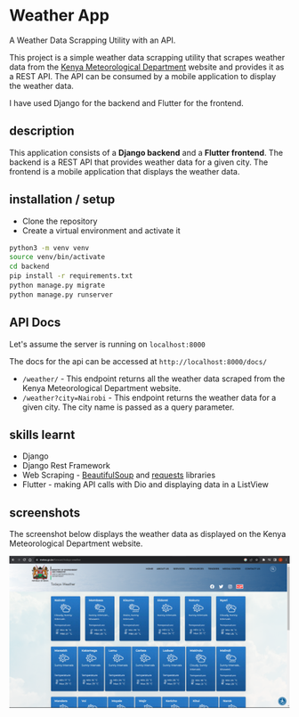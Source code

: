 # Weather App

A Weather Data Scrapping Utility with an API.

This project is a simple weather data scrapping utility that scrapes weather data from the [Kenya Meteorological Department](http://www.meteo.go.ke/) website and provides it as a REST API. The API can be consumed by a mobile application to display the weather data.

I have used Django for the backend and Flutter for the frontend.

## description

This application consists of a **Django backend** and a **Flutter frontend**. The backend is a REST API that provides weather data for a given city. The frontend is a mobile application that displays the weather data.

## installation / setup

- Clone the repository
- Create a virtual environment and activate it

```bash
python3 -m venv venv
source venv/bin/activate
cd backend
pip install -r requirements.txt
python manage.py migrate
python manage.py runserver
```

## API Docs

Let's assume the server is running on `localhost:8000`

The docs for the api can be accessed at `http://localhost:8000/docs/`

- `/weather/` - This endpoint returns all the weather data scraped from the Kenya Meteorological Department website.
- `/weather?city=Nairobi` - This endpoint returns the weather data for a given city. The city name is passed as a query parameter.

## skills learnt

- Django
- Django Rest Framework
- Web Scraping - [BeautifulSoup](https://www.crummy.com/software/BeautifulSoup/) and [requests](https://requests.readthedocs.io/en/latest/) libraries
- Flutter - making API calls with Dio and displaying data in a ListView

## screenshots

The screenshot below displays the weather data as displayed on the Kenya Meteorological Department website.

![Kenya Meteorological Department Website](backend/api/utils/screenshots/img3.png)
